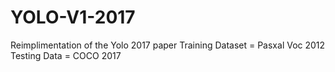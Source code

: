 # YOLO-V1-2017

Reimplimentation of the Yolo 2017 paper
Training Dataset = Pasxal Voc 2012
Testing Data = COCO 2017
